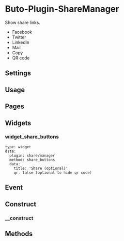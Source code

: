 # Buto-Plugin-ShareManager

<p>Show share links.</p>
<ul>
<li>Facebook</li>
<li>Twitter</li>
<li>LinkedIn</li>
<li>Mail</li>
<li>Copy</li>
<li>QR code</li>
</ul>

<a name="key_0"></a>

## Settings



<a name="key_1"></a>

## Usage



<a name="key_2"></a>

## Pages



<a name="key_3"></a>

## Widgets



<a name="key_3_0"></a>

### widget_share_buttons

<pre><code>type: widget
data:
  plugin: share/manager
  method: share_buttons
  data:
    title: 'Share (optional)'
    qr: false (optional to hide qr code)</code></pre>

<a name="key_4"></a>

## Event



<a name="key_5"></a>

## Construct



<a name="key_5_0"></a>

### __construct



<a name="key_6"></a>

## Methods



